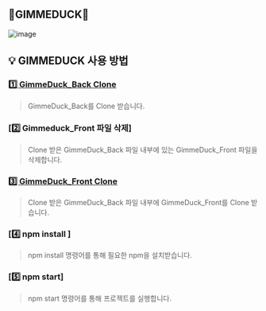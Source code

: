 ## 🐤GIMMEDUCK🐤

![image](https://user-images.githubusercontent.com/101383358/203829025-6f71babe-fc32-42cf-afe1-c1ec6e6e9452.png)


<!--

**Here are some ideas to get you started:**

🙋‍♀️ A short introduction - what is your organization all about?
🌈 Contribution guidelines - how can the community get involved?
👩‍💻 Useful resources - where can the community find your docs? Is there anything else the community should know?
🍿 Fun facts - what does your team eat for breakfast?
🧙 Remember, you can do mighty things with the power of [Markdown](https://docs.github.com/github/writing-on-github/getting-started-with-writing-and-formatting-on-github/basic-writing-and-formatting-syntax)
-->


## 💡 GIMMEDUCK 사용 방법



### [1️⃣ GimmeDuck_Back Clone](https://github.com/GimmeDuck/GimmeDuck_Back)

> GimmeDuck_Back를 Clone 받습니다.

### [2️⃣ Gimmeduck_Front 파일 삭제] 

> Clone 받은 GimmeDuck_Back 파일 내부에 있는 GimmeDuck_Front 파일을 삭제합니다.

### [3️⃣ GimmeDuck_Front Clone](https://github.com/GimmeDuck/GimmeDuck_Front) 

> Clone 받은 GimmeDuck_Back 파일 내부에 GimmeDuck_Front를 Clone 받습니다. 

### [4️⃣ npm install ]

> npm install 명령어를 통해 필요한 npm을 설치받습니다. 

### [5️⃣ npm start]

> npm start 명령어를 통해 프로젝트를 실행합니다.
